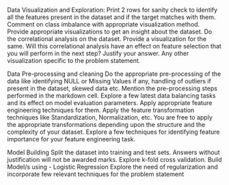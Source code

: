 Data Visualization and Exploration:
  Print 2 rows for sanity check to identify all the features present in the dataset and if the target matches with them.
  Comment on class imbalance with appropriate visualization method.
  Provide appropriate visualizations to get an insight about the dataset.
  Do the correlational analysis on the dataset. Provide a visualization for the same. Will this correlational analysis have an effect on feature selection that you will perform in the next step? Justify your answer.
  Any other visualization specific to the problem statement.

Data Pre-processing and cleaning
  Do the appropriate pre-processing of the data like identifying NULL or Missing Values if any, handling of outliers if present in the dataset, skewed data etc. Mention the pre-processing steps performed in the markdown cell. Explore a few latest data balancing tasks and its effect on model evaluation parameters.
  Apply appropriate feature engineering techniques for them. Apply the feature transformation techniques like Standardization, Normalization, etc. You are free to apply the appropriate transformations depending upon the structure and the complexity of your dataset. Explore a few techniques for identifying feature importance for your feature engineering task.

Model Building
  Split the dataset into training and test sets. Answers without justification will not be awarded marks.
  Explore k-fold cross validation.
  Build Model/s using - Logistic Regression
  Explore the need of regularization and incorporate few relevant techniques for the problem statement
